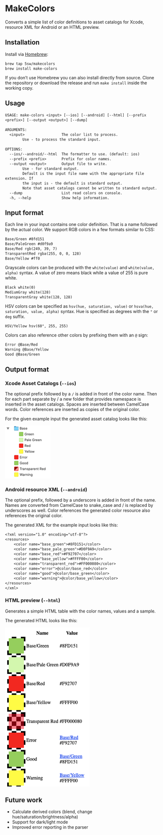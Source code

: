 # MakeColors

Converts a simple list of color definitions to asset catalogs for Xcode, resource XML for Android or an HTML preview.

## Installation

Install via [Homebrew](https://brew.sh):

```
brew tap 5sw/makecolors
brew install make-colors
```

If you don’t use Homebrew you can also install directly from source. Clone the repository or download the release and run `make install` inside the working copy.

## Usage

```
USAGE: make-colors <input> [--ios] [--android] [--html] [--prefix <prefix>] [--output <output>] [--dump]

ARGUMENTS:
  <input>                 The color list to process. 
        Use - to process the standard input.

OPTIONS:
  --ios/--android/--html  The formatter to use. (default: ios)
  --prefix <prefix>       Prefix for color names. 
  --output <output>       Output file to write. 
        Use - for standard output.
        Default is the input file name with the appropriate file extension. If
        the input is - the default is standard output.
        Note that asset catalogs cannot be written to standard output.
  --dump                  List read colors on console. 
  -h, --help              Show help information.
```

## Input format

Each line in your input contains one color definition. That is a name followed by the actual color. We support RGB colors in a few formats similar to CSS:

```
Base/Green #8fd151
Base/PaleGreen #d0f9a9
Base/Red rgb(249, 39, 7)
TransparentRed rgba(255, 0, 0, 128)
Base/Yellow #ff0
```

Grayscale colors can be produced with the `white(value)` and `white(value, alpha)` syntax. A value of zero means black while a value of 255 is pure white. 

```
Black white(0)
MediumGray white(128)
TransparentGray white(128, 128)
```

HSV colors can be specified as `hsv(hue, saturation, value)` or `hsva(hue, saturation, value, alpha)` syntax. Hue is specified as degrees with the `°` or `deg` suffix.

```
HSV/Yellow hsv(60°, 255, 255)
```

Colors can also reference other colors by prefixing them with an `@` sign:

```
Error @Base/Red
Warning @Base/Yellow
Good @Base/Green
```

## Output format

### Xcode Asset Catalogs (`--ios`)

The optional prefix followed by a `/` is added in front of the color name. Then for each part separate by / a new folder that provides namespace is inserted in the asset catalogs. Spaces are inserted between CamelCase words. Color references are inserted as copies of the original color.

For the given example input the generated asset catalog looks like this: 

![](Docs/assetcatalog.png)

### Android resource XML (`--android`)

The optional prefix, followed by a underscore is added in front of the name. Names are converted from CamelCase to snake_case and / is replaced by underscores as well. Color references the generated color resource also references the original color.

The generated XML for the example input looks like this:

```
<?xml version="1.0" encoding="utf-8"?>
<resources>
    <color name="base_green">#8FD151</color>
    <color name="base_pale_green">#D0F9A9</color>
    <color name="base_red">#F92707</color>
    <color name="base_yellow">#FFFF00</color>
    <color name="transparent_red">#FF000080</color>
    <color name="error">@color/base_red</color>
    <color name="good">@color/base_green</color>
    <color name="warning">@color/base_yellow</color>
</resources>
</xml>
```

### HTML preview (`--html`)

Generates a simple HTML table with the color names, values and a sample.

The generated HTML looks like this:

![](Docs/html.png)

## Future work

- Calculate derived colors (blend, change hue/saturation/brightness/alpha)
- Support for dark/light mode
- Improved error reporting in the parser
